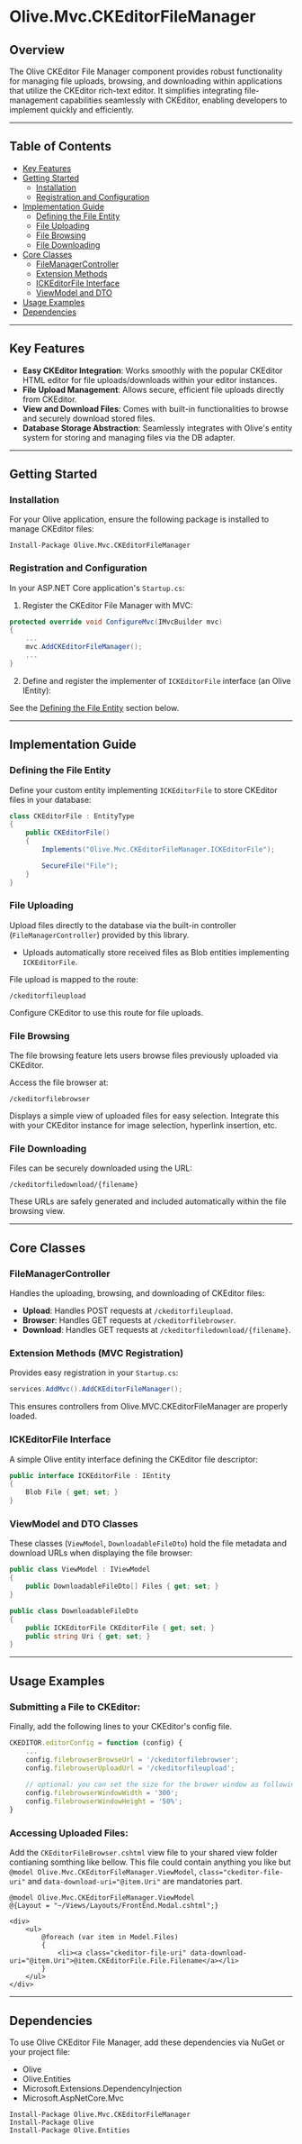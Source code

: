 # Olive.Mvc.CKEditorFileManager

## Overview

The Olive CKEditor File Manager component provides robust functionality for managing file uploads, browsing, and downloading within applications that utilize the CKEditor rich-text editor. It simplifies integrating file-management capabilities seamlessly with CKEditor, enabling developers to implement quickly and efficiently.

---

## Table of Contents

- [Key Features](#key-features)
- [Getting Started](#getting-started)
  - [Installation](#installation)
  - [Registration and Configuration](#registration-and-configuration)
- [Implementation Guide](#implementation-guide)
  - [Defining the File Entity](#defining-the-file-entity)
  - [File Uploading](#file-uploading)
  - [File Browsing](#file-browsing)
  - [File Downloading](#file-downloading)
- [Core Classes](#core-classes)
  - [FileManagerController](#filemanagercontroller)
  - [Extension Methods](#extension-methods-mvc-registration)
  - [ICKEditorFile Interface](#ickeditorfile-interface)
  - [ViewModel and DTO](#viewmodel-and-dto-classes)
- [Usage Examples](#usage-examples)
- [Dependencies](#dependencies)

---

## Key Features

- **Easy CKEditor Integration**: Works smoothly with the popular CKEditor HTML editor for file uploads/downloads within your editor instances.
- **File Upload Management**: Allows secure, efficient file uploads directly from CKEditor.
- **View and Download Files**: Comes with built-in functionalities to browse and securely download stored files.
- **Database Storage Abstraction**: Seamlessly integrates with Olive's entity system for storing and managing files via the DB adapter.

---

## Getting Started

### Installation

For your Olive application, ensure the following package is installed to manage CKEditor files:

```
Install-Package Olive.Mvc.CKEditorFileManager
```

### Registration and Configuration

In your ASP.NET Core application's `Startup.cs`:

1. Register the CKEditor File Manager with MVC:

```csharp
protected override void ConfigureMvc(IMvcBuilder mvc)
{
    ...
    mvc.AddCKEditorFileManager();
    ...
}
```

2. Define and register the implementer of `ICKEditorFile` interface (an Olive IEntity):

See the [Defining the File Entity](#defining-the-file-entity) section below.

---

## Implementation Guide

### Defining the File Entity

Define your custom entity implementing `ICKEditorFile` to store CKEditor files in your database:

```csharp
class CKEditorFile : EntityType
{
    public CKEditorFile()
    {
        Implements("Olive.Mvc.CKEditorFileManager.ICKEditorFile");

        SecureFile("File");
    }
}
```

### File Uploading

Upload files directly to the database via the built-in controller (`FileManagerController`) provided by this library.

- Uploads automatically store received files as Blob entities implementing `ICKEditorFile`.

File upload is mapped to the route:

```
/ckeditorfileupload
```

Configure CKEditor to use this route for file uploads.

### File Browsing

The file browsing feature lets users browse files previously uploaded via CKEditor.

Access the file browser at:

```
/ckeditorfilebrowser
```

Displays a simple view of uploaded files for easy selection. Integrate this with your CKEditor instance for image selection, hyperlink insertion, etc.

### File Downloading

Files can be securely downloaded using the URL:

```
/ckeditorfiledownload/{filename}
```

These URLs are safely generated and included automatically within the file browsing view.

---

## Core Classes

### FileManagerController

Handles the uploading, browsing, and downloading of CKEditor files:

- **Upload**: Handles POST requests at `/ckeditorfileupload`.
- **Browser**: Handles GET requests at `/ckeditorfilebrowser`.
- **Download**: Handles GET requests at `/ckeditorfiledownload/{filename}`.

### Extension Methods (MVC Registration)

Provides easy registration in your `Startup.cs`:

```csharp
services.AddMvc().AddCKEditorFileManager();
```

This ensures controllers from Olive.MVC.CKEditorFileManager are properly loaded.

### ICKEditorFile Interface

A simple Olive entity interface defining the CKEditor file descriptor:

```csharp
public interface ICKEditorFile : IEntity
{
    Blob File { get; set; }
}
```

### ViewModel and DTO Classes

These classes (`ViewModel`, `DownloadableFileDto`) hold the file metadata and download URLs when displaying the file browser:

```csharp
public class ViewModel : IViewModel
{
    public DownloadableFileDto[] Files { get; set; }
}

public class DownloadableFileDto
{
    public ICKEditorFile CKEditorFile { get; set; }
    public string Uri { get; set; }
}
```

---

## Usage Examples

### Submitting a File to CKEditor:

Finally, add the following lines to your CKEditor's config file.

```javascript
CKEDITOR.editorConfig = function (config) {
    ...
    config.filebrowserBrowseUrl = '/ckeditorfilebrowser';
    config.filebrowserUploadUrl = '/ckeditorfileupload';
    
    // optional: you can set the size for the brower window as following.
    config.filebrowserWindowWidth = '300';
    config.filebrowserWindowHeight = '50%';
}
```

### Accessing Uploaded Files:

Add the `CKEditorFileBrowser.cshtml` view file to your shared view folder contianing somthing like bellow. This file could contain anything you like but `@model Olive.Mvc.CKEditorFileManager.ViewModel`, `class="ckeditor-file-uri"` and `data-download-uri="@item.Uri"` are mandatories part.
```cshtml
@model Olive.Mvc.CKEditorFileManager.ViewModel
@{Layout = "~/Views/Layouts/FrontEnd.Modal.cshtml";}

<div>
    <ul>
        @foreach (var item in Model.Files)
        {
            <li><a class="ckeditor-file-uri" data-download-uri="@item.Uri">@item.CKEditorFile.File.Filename</a></li>
        }
    </ul>
</div>
```

---

## Dependencies

To use Olive CKEditor File Manager, add these dependencies via NuGet or your project file:
- Olive
- Olive.Entities
- Microsoft.Extensions.DependencyInjection
- Microsoft.AspNetCore.Mvc

```
Install-Package Olive.Mvc.CKEditorFileManager
Install-Package Olive
Install-Package Olive.Entities
```